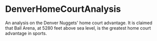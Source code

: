 # DenverHomeCourtAnalysis
An analysis on the Denver Nuggets' home court advantage. It is claimed that Ball Arena, at 5280 feet above sea level, is the greatest home court advantage in sports.
